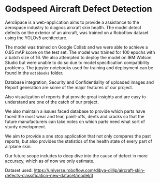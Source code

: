 # Godspeed Aircraft Defect Detection

AeroSpace is a web-application aims to provide a assistance to the aerospace industry to diagnos aircraft skin health. The model detect defects on the exterior of an aircraft, was trained on a Roboflow dataset using the YOLOv5 architecture.

The model was trained on Google Collab and we were able to achieve a 0.95 mAP score on the test set. The model was trained for 100 epochs with a batch size of 16. 
We also attempted to deploy the model on IBM Watson Studio but were unable to do so due to model specification compatibility problems. The jupyter notebooks used for training and deployment can be found in the `notebooks` folder.

Database integration, Security and Confidentiality of uploaded images and Report generation are some of the major features of our project.

Also visualization of reports that provide great insights and are easy to understand are one of the catch of our project.

We also maintain a issues faced database to provide which parts have faced the most wear and tear, paint-offs, dents and cracks so that the future manufacturers can take notes on which parts need what sort of sturdy development.

We aim to provide a one stop application that not only compares the past reports, but also provides the statistics of the health state of every part of airplane skin.

Our future scope includes to deep dive into the cause of defect in more accuracy, which as of now we only estimate.

Dataset used: https://universe.roboflow.com/dibya-dillip/aircraft-skin-defects-classification-new-dataset/model/3

